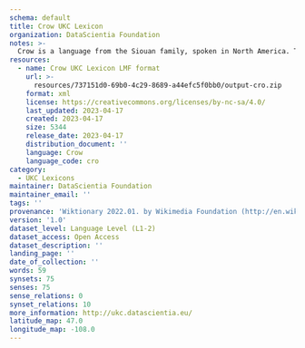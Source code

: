```yaml
---
schema: default
title: Crow UKC Lexicon
organization: DataScientia Foundation
notes: >-
  Crow is a language from the Siouan family, spoken in North America. The UKC Lexicon of Crow is represented as a lexico-semantic network. It consists of words, word senses, synsets, as well as sense-level and synset-level relationships.
resources:
  - name: Crow UKC Lexicon LMF format
    url: >-
      resources/737151d0-69b0-4c29-8689-a44efc5f0bb0/output-cro.zip
    format: xml
    license: https://creativecommons.org/licenses/by-nc-sa/4.0/
    last_updated: 2023-04-17
    created: 2023-04-17
    size: 5344
    release_date: 2023-04-17
    distribution_document: ''
    language: Crow
    language_code: cro
category:
  - UKC Lexicons
maintainer: DataScientia Foundation
maintainer_email: ''
tags: ''
provenance: 'Wiktionary 2022.01. by Wikimedia Foundation (http://en.wiktionary.org); CogNet 2.1 by Khuyagbaatar Batsuren, National University of Mongolia (http://cognet.ukc.disi.unitn.it); KinDiv: Kinship Diversity 1.0 by Temuulen Khishigsuren (http://ukc.disi.unitn.it/index.php/kinship/); Native Languages of the Americas 2021.11. by Laura Redish and Orrin Lewis (http://www.native-languages.org); Princeton WordNet 2.1 by Princeton University (https://wordnet.princeton.edu)'
version: '1.0'
dataset_level: Language Level (L1-2)
dataset_access: Open Access
dataset_description: ''
landing_page: ''
date_of_collection: ''
words: 59
synsets: 75
senses: 75
sense_relations: 0
synset_relations: 10
more_information: http://ukc.datascientia.eu/
latitude_map: 47.0
longitude_map: -108.0
---
```

